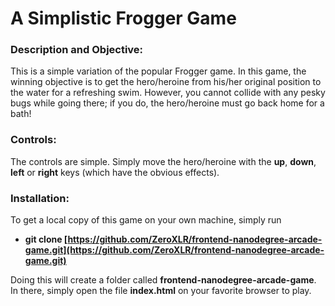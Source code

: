 # A Simplistic Frogger Game

### Description and Objective:

This is a simple variation of the popular Frogger game. In this game, the winning objective is to get the hero/heroine from his/her original position to the water for a refreshing swim. However, you cannot collide with any pesky bugs while going there; if you do, the hero/heroine must go back home for a bath!

### Controls:

The controls are simple. Simply move the hero/heroine with the **up**, **down**, **left** or **right** keys (which have the obvious effects).

### Installation:

To get a local copy of this game on your own machine, simply run

* **git clone [https://github.com/ZeroXLR/frontend-nanodegree-arcade-game.git](https://github.com/ZeroXLR/frontend-nanodegree-arcade-game.git)**

Doing this will create a folder called **frontend-nanodegree-arcade-game**. In there, simply open the file **index.html** on your favorite browser to play.
